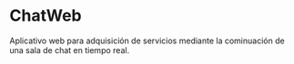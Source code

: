 # ChatWeb
Aplicativo web para adquisición de servicios mediante la cominuación de una sala de chat en tiempo real.
